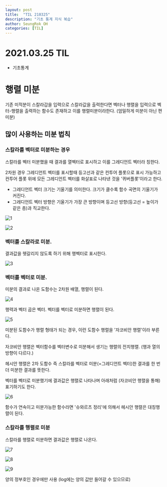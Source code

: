 ```yaml
---
layout: post
title:  "TIL 210325"
description: "기초 통계 지식 복습"
author: SeungRok OH
categories: [TIL]
---
```


# 2021.03.25 TIL
- 기초통계


# 행렬 미분



기존 미적분이 스칼라갑을 입력으로 스칼라값을 출력한다면 벡터나 행렬을 입력으로 벡터-행렬을 출력하는 함수도 존재하고 이를 행렬미분이라한다. (엄밀하게 미분이 아닌 편미분)



## 많이 사용하는 미분 법칙



### 스칼라를 벡터로 미분하는 경우

스칼라를 벡터 미분했을 때 결과를 열벡터로 표시하고 이를 그레디언트 벡터라 칭한다.

2차원 경우 그레디언트 벡터를 표시할때 등고선과 같은 컨투어 플롯으로 표시 가능하고 컨투어 플롯 위에 모든 그레디언트 벡터를 화살표로 나타낸 것을 '퀴버플롯'이라고 한다.

- 그레디언트 벡터 크기는 기울기를 의미한다. 크기가 클수록 함수 곡면의 기울기가 커진다.
- 그레디언트 벡터 방향은 기울기가 가장 큰 방향이며 등고선 방향(등고선 = 높이가 같은 층)과 직교한다.



![1](https://user-images.githubusercontent.com/77723966/112424228-692b4480-8d77-11eb-9453-1508f859cce2.PNG)

![2](https://user-images.githubusercontent.com/77723966/112424247-70525280-8d77-11eb-9891-edec8b1fd395.PNG)

### 벡터를 스칼라로 미분. 

결과값을 헷갈리지 않도록 하기 위해 행벡터로 표시한다.

![3](https://user-images.githubusercontent.com/77723966/112424259-75170680-8d77-11eb-81ac-6d97dbbba0f3.PNG)

### 벡터를 벡터로 미분.

미분의 결과로 나온 도함수는 2차원 배열, 행렬이 된다.

![4](https://user-images.githubusercontent.com/77723966/112424273-7b0ce780-8d77-11eb-82ca-ac733d77d2e5.PNG)

행력과 벡터 곱은 벡터. 벡터를 벡터로 미분하면 행렬이 된다.

![5](https://user-images.githubusercontent.com/77723966/112424318-895b0380-8d77-11eb-9969-ac7d181a978a.PNG)



미분된 도함수가 행렬 형태가 되는 경우, 이런 도함수 행렬을 '자코비안 행렬'이라 부른다. 

자코비안 행렬은 벡터함수를 벡터변수로 미분해서 생기는 행렬의 전치행렬. (행과 열의 방향이 다르다.)



헤시안 행렬은 2차 도함수 즉 스칼라를 벡터로 미분(=그레디언트 벡터)한 결과를 한 번더 미분한 결과를  뜻한다.

벡터를 벡터로 미분했기에 결과값은 행렬로 나타나며 아래처럼 (자코비안 행렬을 통해)표기하기도 한다.

![6](https://user-images.githubusercontent.com/77723966/112424332-911aa800-8d77-11eb-89c0-764b76418f6e.PNG)

함수가 연속이고 미분가능한 함수라면 '슈와르츠 정리'에 의해서 헤시안 행렬은 대칭행렬이 된다.



### 스칼라를 행렬로 미분

스칼라를 행렬로 미분하면 결과값은 행렬로 나온다.



![7](https://user-images.githubusercontent.com/77723966/112424348-95df5c00-8d77-11eb-8d1e-702fafb0b5dc.PNG)

![8](https://user-images.githubusercontent.com/77723966/112424363-9bd53d00-8d77-11eb-9296-9486c2348577.PNG)

![9](https://user-images.githubusercontent.com/77723966/112424376-a2fc4b00-8d77-11eb-8458-4524abf361e2.PNG)

양의 정부호인 경우에만 사용 (log에는 양의 값만 들어갈 수 있으므로)
